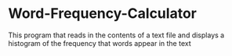 # Word-Frequency-Calculator
This program that reads in the contents of a text file and displays a histogram of the frequency that words appear in the text
